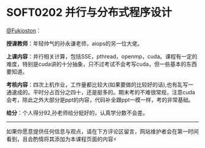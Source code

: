 # SOFT0202 并行与分布式程序设计


[@Fukioston](https://github.com/fukioston)：

**授课教师**：年轻帅气的孙永谦老师，aiops的另一位大佬。

**上课内容**：并行相关计算，包括SSE，pthread，openmp，cuda。课程有一定的难度，特别是cuda讲的十分抽象，只不过考试不会考写cuda，但一些基本的东西要知道。

**考核内容**：四次上机作业，工作量都比较大(如果要做的比较好的话),也有乱写一通速成的。平时分占百分之四十，还是挺多的。期末考的不难很常规，注意cuda会考，除此之外大部分是ppt的内容，代码补全跟ppt一模一样，考的非常基础。

**给分**：个人得分92,孙老师给分挺好的，认真学分数不会差。

------

如果你愿意提供任何信息与观点，请在下方评论区留言，网站维护者会在第一时间看到，且会酌情将其添加为本课程页面的内容⚡️
